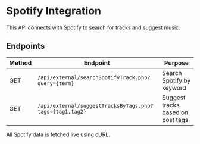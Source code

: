# Spotify Integration

This API connects with Spotify to search for tracks and suggest music.

## Endpoints

| Method | Endpoint | Purpose |
|--------|----------|---------|
| GET | `/api/external/searchSpotifyTrack.php?query={term}` | Search Spotify by keyword |
| GET | `/api/external/suggestTracksByTags.php?tags={tag1,tag2}` | Suggest tracks based on post tags |

All Spotify data is fetched live using cURL.